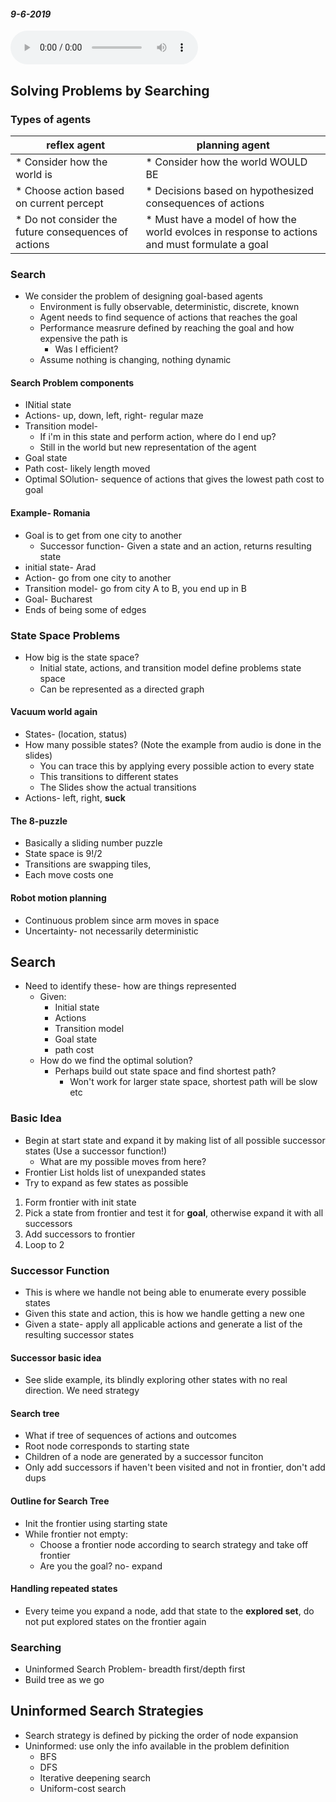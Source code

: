 #### _9-6-2019_
<audio controls>
  <source src="/Audio/450-9-6-2019.mp3" type="audio/mpeg">
Your browser does not support the audio element.
</audio>



## Solving Problems by Searching
### Types of agents
| reflex agent | planning agent |
| --- | --- | 
| * Consider how the world is | * Consider how the world WOULD BE |
| * Choose action based on current percept | * Decisions based on hypothesized consequences of actions | 
| * Do not consider the future consequences of actions | * Must have a model of how the world evolces in response to actions and must formulate a goal | 

### Search
* We consider the problem of designing goal-based agents    
    * Environment is fully observable, deterministic, discrete, known 
    * Agent needs to find sequence of actions that reaches the goal
    * Performance measrure defined by reaching the goal and how expensive the path is
        * Was I efficient?
    * Assume nothing is changing, nothing dynamic
#### Search Problem components
* INitial state
* Actions- up, down, left, right- regular maze 
* Transition model- 
    * If i'm in this state and perform action, where do I end up? 
    * Still in the world but new representation of the agent 
* Goal state
* Path cost- likely length moved 
* Optimal SOlution- sequence of actions that gives the lowest path cost to goal 

#### Example- Romania
* Goal is to get from one city to another
    * Successor function- Given a state and an action, returns resulting state
* initial state- Arad
* Action- go from one city to another
* Transition model- go from city A to B, you end up in B
* Goal- Bucharest
* Ends of being some of edges

### State Space Problems
* How big is the state space? 
    * Initial state, actions, and transition model define problems state space
    * Can be represented as a directed graph
#### Vacuum world again
* States- (location, status) 
* How many possible states? (Note the example from audio is done in the slides)
    * You can trace this by applying every possible action to every state
    * This transitions to different states
    * The Slides show the actual transitions 
* Actions- left, right, **suck**

#### The 8-puzzle
* Basically a sliding number puzzle
* State space is 9!/2
* Transitions are swapping tiles, 
* Each move costs one 
#### Robot motion planning
* Continuous problem since arm moves in space
* Uncertainty- not necessarily deterministic

## Search
* Need to identify these- how are things represented
    * Given:
        * Initial state
        * Actions
        * Transition model
        * Goal state
        * path cost
    * How do we find the optimal solution? 
        * Perhaps build out state space and find shortest path?
            * Won't work for larger state space, shortest path will be slow etc
### Basic Idea
* Begin at start state and expand it by making list of all possible successor states (Use a successor function!)
    * What are my possible moves from here? 
* Frontier List holds list of unexpanded states
* Try to expand as few states as possible

1. Form frontier with init state
2. Pick a state from frontier and test it for **goal**, otherwise expand it with all successors
3. Add successors to frontier   
4. Loop to 2

### Successor Function
* This is where we handle not being able to enumerate every possible states
* Given this state and action, this is how we handle getting a new one
* Given a state- apply all applicable actions and generate a list of the resulting successor states

#### Successor basic idea
* See slide example, its blindly exploring other states with no real direction. We need strategy
#### Search tree
* What if tree of sequences of actions and outcomes
* Root node corresponds to starting state
* Children of a node are generated by a successor funciton
* Only add successors if haven't been visited and not in frontier, don't add dups 

#### Outline for Search Tree
* Init the frontier using starting state
* While frontier not empty:
    * Choose a frontier node according to search strategy and take off frontier
    * Are you the goal? no- expand
#### Handling repeated states
* Every teime you expand a node, add that state to the **explored set**, do not put explored states on the frontier again

### Searching 
* Uninformed Search Problem- breadth first/depth first
* Build tree as we go

## Uninformed Search Strategies
* Search strategy is defined by picking the order of node expansion
* Uninformed: use only the info available in the problem definition
    * BFS
    * DFS
    * Iterative deepening search
    * Uniform-cost search


